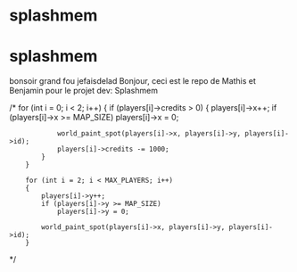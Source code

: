 # splashmem
# splashmem
bonsoir grand fou
jefaisdelad
Bonjour, ceci est le repo de Mathis et Benjamin pour le projet dev: Splashmem

/*
        for (int i = 0; i < 2; i++)
        {
            if (players[i]->credits > 0)
            {
                players[i]->x++;
                if (players[i]->x >= MAP_SIZE)
                    players[i]->x = 0;

                world_paint_spot(players[i]->x, players[i]->y, players[i]->id);
                players[i]->credits -= 1000;
            }
        }

        for (int i = 2; i < MAX_PLAYERS; i++)
        {
            players[i]->y++;
            if (players[i]->y >= MAP_SIZE)
                players[i]->y = 0;

            world_paint_spot(players[i]->x, players[i]->y, players[i]->id);
        }
*/